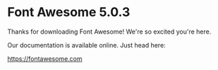 # Font Awesome 5.0.3

Thanks for downloading Font Awesome! We're so excited you're here.

Our documentation is available online. Just head here:

https://fontawesome.com

